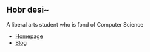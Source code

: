 ## Hobr desi~

A liberal arts student who is fond of Computer Science

- [Homepage](https://hobr.site)
- [Blog](https://blog.hobr.site)
